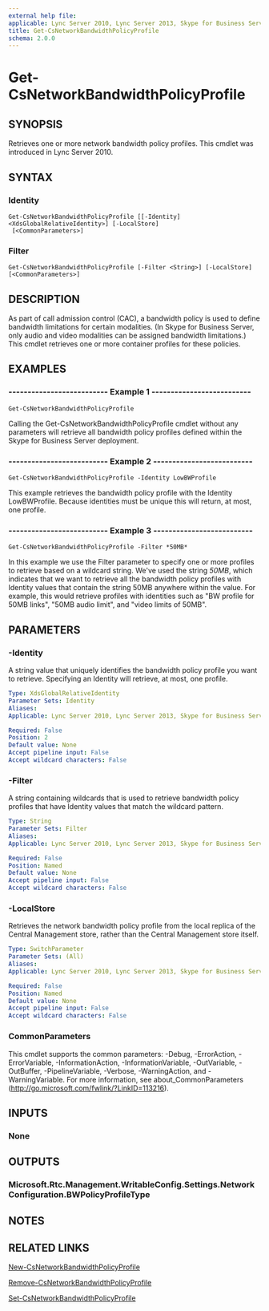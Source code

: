 ```yaml
---
external help file: 
applicable: Lync Server 2010, Lync Server 2013, Skype for Business Server 2015
title: Get-CsNetworkBandwidthPolicyProfile
schema: 2.0.0
---
```


# Get-CsNetworkBandwidthPolicyProfile

## SYNOPSIS
Retrieves one or more network bandwidth policy profiles.
This cmdlet was introduced in Lync Server 2010.


## SYNTAX

### Identity
```
Get-CsNetworkBandwidthPolicyProfile [[-Identity] <XdsGlobalRelativeIdentity>] [-LocalStore]
 [<CommonParameters>]
```

### Filter
```
Get-CsNetworkBandwidthPolicyProfile [-Filter <String>] [-LocalStore] [<CommonParameters>]
```

## DESCRIPTION
As part of call admission control (CAC), a bandwidth policy is used to define bandwidth limitations for certain modalities.
(In Skype for Business Server, only audio and video modalities can be assigned bandwidth limitations.) This cmdlet retrieves one or more container profiles for these policies.


## EXAMPLES

### -------------------------- Example 1 --------------------------
```
Get-CsNetworkBandwidthPolicyProfile
```

Calling the Get-CsNetworkBandwidthPolicyProfile cmdlet without any parameters will retrieve all bandwidth policy profiles defined within the Skype for Business Server deployment.

### -------------------------- Example 2 --------------------------
```
Get-CsNetworkBandwidthPolicyProfile -Identity LowBWProfile
```

This example retrieves the bandwidth policy profile with the Identity LowBWProfile.
Because identities must be unique this will return, at most, one profile.

### -------------------------- Example 3 --------------------------
```
Get-CsNetworkBandwidthPolicyProfile -Filter *50MB*
```

In this example we use the Filter parameter to specify one or more profiles to retrieve based on a wildcard string.
We've used the string *50MB*, which indicates that we want to retrieve all the bandwidth policy profiles with Identity values that contain the string 50MB anywhere within the value.
For example, this would retrieve profiles with identities such as "BW profile for 50MB links", "50MB audio limit", and "video limits of 50MB".


## PARAMETERS

### -Identity
A string value that uniquely identifies the bandwidth policy profile you want to retrieve.
Specifying an Identity will retrieve, at most, one profile.

```yaml
Type: XdsGlobalRelativeIdentity
Parameter Sets: Identity
Aliases: 
Applicable: Lync Server 2010, Lync Server 2013, Skype for Business Server 2015

Required: False
Position: 2
Default value: None
Accept pipeline input: False
Accept wildcard characters: False
```

### -Filter
A string containing wildcards that is used to retrieve bandwidth policy profiles that have Identity values that match the wildcard pattern.

```yaml
Type: String
Parameter Sets: Filter
Aliases: 
Applicable: Lync Server 2010, Lync Server 2013, Skype for Business Server 2015

Required: False
Position: Named
Default value: None
Accept pipeline input: False
Accept wildcard characters: False
```

### -LocalStore
Retrieves the network bandwidth policy profile from the local replica of the Central Management store, rather than the Central Management store itself.

```yaml
Type: SwitchParameter
Parameter Sets: (All)
Aliases: 
Applicable: Lync Server 2010, Lync Server 2013, Skype for Business Server 2015

Required: False
Position: Named
Default value: None
Accept pipeline input: False
Accept wildcard characters: False
```

### CommonParameters
This cmdlet supports the common parameters: -Debug, -ErrorAction, -ErrorVariable, -InformationAction, -InformationVariable, -OutVariable, -OutBuffer, -PipelineVariable, -Verbose, -WarningAction, and -WarningVariable. For more information, see about_CommonParameters (http://go.microsoft.com/fwlink/?LinkID=113216).


## INPUTS

### None


## OUTPUTS

### Microsoft.Rtc.Management.WritableConfig.Settings.NetworkConfiguration.BWPolicyProfileType


## NOTES


## RELATED LINKS

[New-CsNetworkBandwidthPolicyProfile](New-CsNetworkBandwidthPolicyProfile.md)

[Remove-CsNetworkBandwidthPolicyProfile](Remove-CsNetworkBandwidthPolicyProfile.md)

[Set-CsNetworkBandwidthPolicyProfile](Set-CsNetworkBandwidthPolicyProfile.md)
